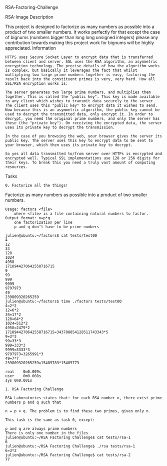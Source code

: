RSA-Factoring-Challenge

RSA-Image
Description

This project is designed to factorize as many numbers as possible into a product of two smaller numbers. It works perfectly for that except the case of bignums (numbers bigger than long long unsigned integers) please any contribution towards making this project work for bignums will be highly appreciated.
Information

    HTTPS uses Secure Socket Layer to encrypt data that is transferred between client and server. SSL uses the RSA algorithm, an asymmetric encryption technology. The precise details of how the algorithm works is complex, but basically it leverages the fact that whilst multiplying two large prime numbers together is easy, factoring the result back into the constituent primes is very, very hard. How all SSL/RSA encryption works is:

    The server generates two large prime numbers, and multiplies them together. This is called the "public key". This key is made available to any client which wishes to transmit data securely to the server. The client uses this "public key" to encrypt data it wishes to send. Now because this is an asymmetric algorithm, the public key cannot be used to decrypt the transmitted data, only encrypt it. In order to decrypt, you need the original prime numbers, and only the server has these (the "private key"). On receiving the encrypted data, the server uses its private key to decrypt the transmission.

    In the case of you browsing the web, your browser gives the server its public key. The server uses this key to encrypt data to be sent to your browser, which then uses its private key to decrypt.

    So yes all data transmitted to/from server over HTTPs is encrypted and encrypted well. Typical SSL implementations use 128 or 256 digits for their keys. To break this you need a truly vast amount of computing resources.

Tasks

    0. Factorize all the things!

Factorize as many numbers as possible into a product of two smaller numbers.

	Usage: factors <file>
		where <file> is a file containing natural numbers to factor.
	Output format: n=p*q
		one factorization per line
		p and q don’t have to be prime numbers

	julien@ubuntu:~/factors$ cat tests/test00
	4
	12
	34
	128
	1024
	4958
	1718944270642558716715
	9
	99
	999
	9999
	9797973
	49
	239809320265259
	julien@ubuntu:~/factors$ time ./factors tests/test00
	4=2*2
	12=6*2
	34=17*2
	128=64*2
	1024=512*2
	4958=2479*2
	1718944270642558716715=343788854128511743343*5
	9=3*3
	99=33*3
	999=333*3
	9999=3333*3
	9797973=3265991*3
	49=7*7
	239809320265259=15485783*15485773

	real    0m0.009s
	user    0m0.008s
	sys 0m0.001s

    1. RSA Factoring Challenge

	RSA Laboratories states that: for each RSA number n, there exist prime numbers p and q such that

	n = p × q. The problem is to find these two primes, given only n.

	This task is the same as task 0, except:

	p and q are always prime numbers
	There is only one number in the files
	julien@ubuntu:~/RSA Factoring Challenge$ cat tests/rsa-1
	6
	julien@ubuntu:~/RSA Factoring Challenge$ ./rsa tests/rsa-1
	6=3*2
	julien@ubuntu:~/RSA Factoring Challenge$ cat tests/rsa-2
	77

